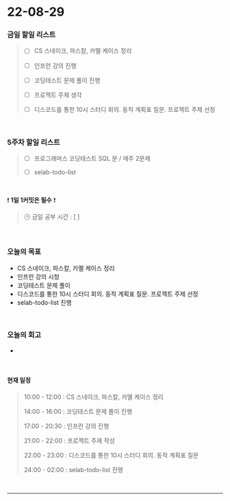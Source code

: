 # 22-08-29
 ### 금일 할일 리스트 
> - [ ]  CS 스네이크, 파스칼, 카멜 케이스 정리
>
> - [ ]  인프런 강의 진행
>
> - [ ]  코딩테스트 문제 풀이 진행
>
> - [ ]  프로젝트 주제 생각
>
> - [ ]  디스코드를 통한 10시 스터디 회의. 동적 계획표 질문. 프로젝트 주제 선정

<br/>

### 5주차 할일 리스트  

> - [ ]  프로그래머스 코딩테스트 SQL 문 / 매주 2문제  
>
> - [ ]  selab-todo-list

<br/>

❗ **1일 1커밋은 필수** ❗
> 🕒 금일 공부 시간 :  [  ]    
  
<br/>

### 오늘의 목표
- CS 스네이크, 파스칼, 카멜 케이스 정리
- 인프런 강의 시청
- 코딩테스트 문제 풀이
- 디스코드를 통한 10시 스터디 회의. 동적 계획표 질문. 프로젝트 주제 선정
- selab-todo-list 진행

<br>

### 오늘의 회고
- 

<br>

#### 현재 일정  
> 10:00 - 12:00 : CS 스네이크, 파스칼, 카멜 케이스 정리
>
> 14:00 - 16:00 : 코딩테스트 문제 풀이 진행
>
> 17:00 - 20:30 : 인프런 강의 진행
>
> 21:00 - 22:00 : 프로젝트 주제 작성
>
> 22:00 - 23:00 : 디스코드를 통한 10시 스터디 회의. 동적 계획표 질문
>
> 24:00 - 02:00 : selab-todo-list 진행

<br/>

------------  